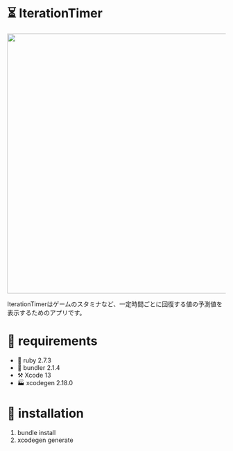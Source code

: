 # ⏳ IterationTimer
<img width="600px" src="https://user-images.githubusercontent.com/8135472/142008962-ec745f8b-c6b6-4a82-8c5a-bdca69905239.png">

IterationTimerはゲームのスタミナなど、一定時間ごとに回復する値の予測値を表示するためのアプリです。

# 🧰 requirements
- 💎 ruby 2.7.3
- 🧵 bundler 2.1.4
- ⚒️ Xcode 13
- 🏭 xcodegen 2.18.0

# 🚪 installation
1. bundle install
1. xcodegen generate